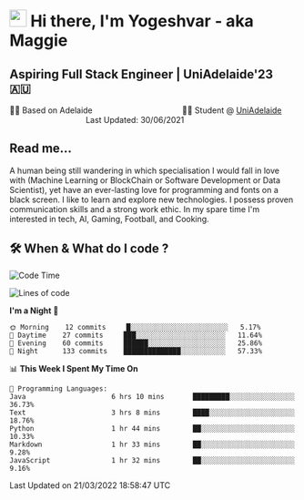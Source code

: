 <h1><img src="https://emojis.slackmojis.com/emojis/images/1531849430/4246/blob-sunglasses.gif?1531849430" width="30"/> Hi there, I'm Yogeshvar - aka Maggie</h1>

## Aspiring Full Stack Engineer | UniAdelaide'23 🇦🇺  
🏂🏻  Based on Adelaide &nbsp;&nbsp;&nbsp;&nbsp;&nbsp;&nbsp;&nbsp;&nbsp;&nbsp;&nbsp;&nbsp;&nbsp;&nbsp;&nbsp;&nbsp;&nbsp;&nbsp;&nbsp;&nbsp;&nbsp;&nbsp;&nbsp;&nbsp;&nbsp;&nbsp;&nbsp;&nbsp;&nbsp;&nbsp;&nbsp;&nbsp;&nbsp;&nbsp;&nbsp;&nbsp;&nbsp;&nbsp;&nbsp;&nbsp;👨‍💻 Student @ [UniAdelaide](https://www.adelaide.edu.au)   &nbsp;&nbsp;&nbsp;&nbsp;&nbsp;&nbsp;&nbsp;&nbsp;&nbsp;&nbsp;&nbsp;&nbsp;&nbsp;&nbsp;&nbsp;&nbsp;&nbsp;&nbsp;&nbsp;&nbsp;&nbsp;&nbsp;&nbsp;&nbsp;&nbsp;&nbsp;&nbsp;&nbsp;&nbsp;&nbsp;&nbsp;&nbsp; &nbsp;Last Updated: 30/06/2021

## Read me...

A human being still wandering in which specialisation I would fall in love with (Machine Learning or BlockChain or Software Development or Data Scientist), yet have an ever-lasting love for programming and fonts on a black screen. I like to learn and explore new technologies. I possess proven communication skills and a strong work ethic. In my spare time I'm interested in tech, AI, Gaming, Football, and Cooking.

## 🛠 When & What do I code ?  

<!--START_SECTION:waka-->
![Code Time](http://img.shields.io/badge/Code%20Time-1%2C287%20hrs%2021%20mins-blue)

![Lines of code](https://img.shields.io/badge/From%20Hello%20World%20I%27ve%20Written-114%20Thousand%20lines%20of%20code-blue)

**I'm a Night 🦉** 

```text
🌞 Morning    12 commits     █░░░░░░░░░░░░░░░░░░░░░░░░   5.17% 
🌆 Daytime    27 commits     ███░░░░░░░░░░░░░░░░░░░░░░   11.64% 
🌃 Evening    60 commits     ██████░░░░░░░░░░░░░░░░░░░   25.86% 
🌙 Night      133 commits    ██████████████░░░░░░░░░░░   57.33%

```


📊 **This Week I Spent My Time On** 

```text
💬 Programming Languages: 
Java                     6 hrs 10 mins       █████████░░░░░░░░░░░░░░░░   36.73% 
Text                     3 hrs 8 mins        ████░░░░░░░░░░░░░░░░░░░░░   18.76% 
Python                   1 hr 44 mins        ██░░░░░░░░░░░░░░░░░░░░░░░   10.33% 
Markdown                 1 hr 33 mins        ██░░░░░░░░░░░░░░░░░░░░░░░   9.28% 
JavaScript               1 hr 32 mins        ██░░░░░░░░░░░░░░░░░░░░░░░   9.16%

```


 Last Updated on 21/03/2022 18:58:47 UTC
<!--END_SECTION:waka-->

